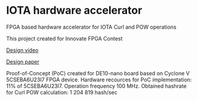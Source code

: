 # IOTA hardware accelerator
FPGA based hardware accelerator for IOTA Curl and POW operations

This project created for Innovate FPGA Contest

[Design video](https://www.youtube.com/watch?v=JJRlwTJHBCg) 

[Design paper](http://innovatefpga.com/cgi-bin/innovate/teams.pl?Id=EM080)

Proof-of-Concept (PoC) created for DE10-nano board based on Cyclone V 5CSEBA6U23I7 FPGA device. Hardware recources for PoC implementation: 11% of 5CSEBA6U23I7. Operation frequency 100 MHz. Obtained hashrate for Curl POW calculation: 1 204 819 hash/sec 
